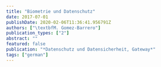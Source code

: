 ```yaml
---
title: "Biometrie und Datenschutz"
date: 2017-07-01
publishDate: 2020-02-06T11:36:41.956791Z
authors: ["\textbfM. Gomez-Barrero"]
publication_types: ["2"]
abstract: ""
featured: false
publication: "*Datenschutz und Datensicherheit, Gateway*"
tags: ["german"]
---
```


